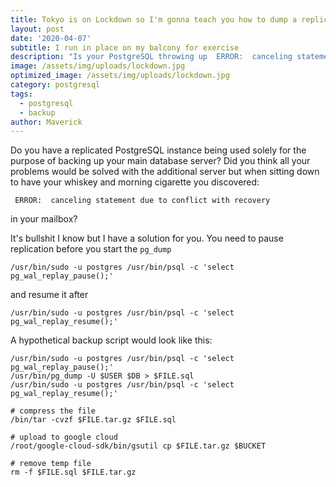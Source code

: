 ```yaml
---
title: Tokyo is on Lockdown so I'm gonna teach you how to dump a replicated PostgreSQL Database
layout: post
date: '2020-04-07'
subtitle: I run in place on my balcony for exercise
description: "Is your PostgreSQL throwing up  ERROR:  canceling statement due to conflict with recovery?"
image: /assets/img/uploads/lockdown.jpg
optimized_image: /assets/img/uploads/lockdown.jpg
category: postgresql
tags:
  - postgresql
  - backup
author: Maverick
---
```


Do you have a replicated PostgreSQL instance being used solely for the purpose of backing up your main database server? Did you think all your problems would be solved with the additional server but when sitting down to have your whiskey and morning cigarette you discovered:

```
 ERROR:  canceling statement due to conflict with recovery
```

in your mailbox?

It's bullshit I know but I have a solution for you. You need to pause replication before you start the `pg_dump` 

```
/usr/bin/sudo -u postgres /usr/bin/psql -c 'select pg_wal_replay_pause();'
```

and resume it after

```
/usr/bin/sudo -u postgres /usr/bin/psql -c 'select pg_wal_replay_resume();'
```

A hypothetical backup script would look like this:

```
/usr/bin/sudo -u postgres /usr/bin/psql -c 'select pg_wal_replay_pause();'
/usr/bin/pg_dump -U $USER $DB > $FILE.sql
/usr/bin/sudo -u postgres /usr/bin/psql -c 'select pg_wal_replay_resume();'

# compress the file
/bin/tar -cvzf $FILE.tar.gz $FILE.sql

# upload to google cloud
/root/google-cloud-sdk/bin/gsutil cp $FILE.tar.gz $BUCKET

# remove temp file
rm -f $FILE.sql $FILE.tar.gz
```
